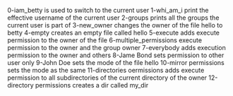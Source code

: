 0-iam_betty is used to switch to the current user
1-whi_am_i print the effective username of the current user
2-groups prints all the groups the current user is part of
3-new_owner changes the owner of the file hello to betty
4-empty creates an empty file called hello
5-execute adds execute permission to the owner of the file
6-multiple_permissions execute permission to the owner and the group owner
7-everybody adds execution permission to the owner and others
8-Jame Bond sets permission to other user only
9-John Doe sets the mode of the file hello
10-mirror permissions sets the mode as the same
11-directories oermissions adds execute permission to all subdirectories of the current directory of the owner
12-directory permissions creates a dir called my_dir 
